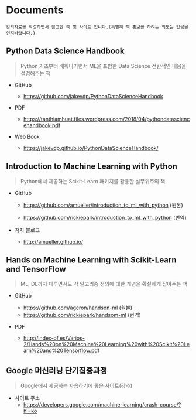 # Documents

```
강의자료를 작성하면서 참고한 책 및 사이트 입니다.(특별히 책 홍보를 하려는 의도는 없음을 인지바랍니다.)
```

## Python Data Science Handbook
> Python 기초부터 배워나가면서 ML을 포함한 Data Science 전반적인 내용을 설명해주는 책

- GitHub
  - https://github.com/jakevdp/PythonDataScienceHandbook
  
- PDF
  - https://tanthiamhuat.files.wordpress.com/2018/04/pythondatasciencehandbook.pdf
  
- Web Book
  - https://jakevdp.github.io/PythonDataScienceHandbook/


## Introduction to Machine Learning with Python
> Python에서 제공하는 Scikit-Learn 패키지를 활용한 실무위주의 책

- GitHub
  - https://github.com/amueller/introduction_to_ml_with_python (원본)
  
  - https://github.com/rickiepark/introduction_to_ml_with_python (번역)
  
- 저자 블로그
  - http://amueller.github.io/


## Hands on Machine Learning with Scikit-Learn and TensorFlow
> ML, DL까지 다루면서도 각 알고리즘 정의에 대한 개념을 확실하게 잡아주는 책

- GitHub
  - https://github.com/ageron/handson-ml (원본)
  - https://github.com/rickiepark/handsom-ml (번역)
 
- PDF
  - http://index-of.es/Varios-2/Hands%20on%20Machine%20Learning%20with%20Scikit%20Learn%20and%20Tensorflow.pdf
  

## Google 머신러닝 단기집중과정
> Google에서 제공하는 자습하기에 좋은 사이트(강추)

- 사이트 주소
  - https://developers.google.com/machine-learning/crash-course/?hl=ko
